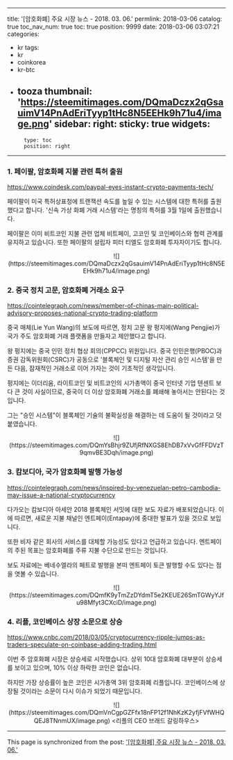 
---
title: '[암호화폐]  주요 시장 뉴스 - 2018. 03. 06.'
permlink: 2018-03-06
catalog: true
toc_nav_num: true
toc: true
position: 9999
date: 2018-03-06 03:07:21
categories:
- kr
tags:
- kr
- coinkorea
- kr-btc
- tooza
thumbnail: 'https://steemitimages.com/DQmaDczx2qGsauimV14PnAdEriTyyp1tHc8N5EEHk9h71u4/image.png'
sidebar:
    right:
        sticky: true
widgets:
    -
        type: toc
        position: right
---


### 1. 페이팔, 암호화폐 지불 관련 특허 출원
https://www.coindesk.com/paypal-eyes-instant-crypto-payments-tech/

페이팔이 미국 특허상표청에 트랜잭션 속도를 높일 수 있는 시스템에 대한 특허를 출원했다고 합니다. '신속 가상 화폐 거래 시스템'라는 명칭의 특허를 3월 1일에 출원했습니다.

페이팔은 이미 비트코인 지불 관련 업체 비트페이, 고코인 및 코인베이스와 협력 관계를 유지하고 있습니다.  또한 페이팔의 설립자 피터 티엘도 암호화폐 투자자이기도 합니다. 

<center>
![](https://steemitimages.com/DQmaDczx2qGsauimV14PnAdEriTyyp1tHc8N5EEHk9h71u4/image.png)
</center>

### 2. 중국 정치 고문, 암호화폐 거래소 요구
https://cointelegraph.com/news/member-of-chinas-main-political-advisory-proposes-national-crypto-trading-platform

중국 매체(Lie Yun Wang)의 보도에 따르면, 정치 고문 왕 펑지에(Wang Pengjie)가 국가 주도 암호화폐 거래 플랫폼을 만들자고 제안했다고 합니다.

왕 펑지에는 중국 인민 정치 협상 회의(CPPCC) 위원입니다.  중국 인민은행(PBOC)과  증권 감독위원회(CSRC)가 공동으로 '블록체인 및 디지털 자산 관리 승인 시스템'을 만든 다음, 잠재적인 거래소로 이어 가자는 것이 기초적인 생각입니다.

펑지에는 이더리움, 라이트코인 및 비트코인의 시가총액이 중국 인터넷 기업 텐센트 보다 큰 것이 사실이므로, 중국이 더 이상 암호화폐 거래소를 폐쇄해 놓아서는 안된다는 것입니다. 

그는  "승인 시스템"이 블록체인 기술의 불확실성을 해결하는 데 도움이 될 것이라고 덧붙였습니다.

<center>
![](https://steemitimages.com/DQmYsBhjr9ZUfjRfNXGS8EhDB7xVvGfFFDVzT9qmvBE3Dqh/image.png)
</center>

### 3. 캄보디아, 국가 암호화폐 발행 가능성
https://cointelegraph.com/news/inspired-by-venezuelan-petro-cambodia-may-issue-a-national-cryptocurrency

다가오는 캄보디아 아세안 2018 블록체인 서밋에 대한 보도 자료가 배포되었습니다.
 이에 따르면,  새로운 지불 채널인 엔트페이(Entapay)에 중대한 발표가 있을 것으로 보입니다.

또한 비자 같은 회사의 서비스를 대체할 가능성도 있다고 언급하고 있습니다. 엔트페이의 주된 목표는 암호화폐를 주류 지불 수단으로 만드는 것입니다. 

보도 자료에는 베네수엘라의 페트로 발행을 본떠 엔트페이 토큰 발행할 수도 있다는 점을 엿볼 수 있습니다. 

<center>
![](https://steemitimages.com/DQmfK9yTmZzDYdmT5e2KEUE26SmTGWyYJfu98Mfyt3CXciD/image.png)
</center>

### 4. 리플, 코인베이스 상장 소문으로 상승
https://www.cnbc.com/2018/03/05/cryptocurrency-ripple-jumps-as-traders-speculate-on-coinbase-adding-trading.html

이번 주 암호화폐 시장은 상승세로 시작했습니다.  상위 10대 암호화폐 대부분이 상승세를 보이고 있으며, 10% 이상 하락한 코인은 없습니다. 

하지만 가장 상승률이 높은 코인은 시가총액  3위 암호화폐 리플입니다.   코인베이스에 상장될 것이라는 소문이 다시 이슈가 되었기 때문입니다. 

<center>
![](https://steemitimages.com/DQmVnCgpGZFfx18nFP12f1NhKzK2yfjFVfWHQQEJ8TNnmUX/image.png)
<리플의 CEO 브래드 갈링하우스>
</center>

- - -

This page is synchronized from the post: ['[암호화폐]  주요 시장 뉴스 - 2018. 03. 06.'](https://steemit.com/@pius.pius/2018-03-06)
